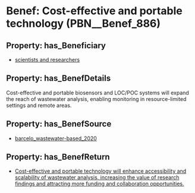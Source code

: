 # Benef: __Cost-effective and portable technology__ (PBN__Benef_886)

## Property: has_Beneficiary

* [scientists and researchers](../Stakeholder/PBN__Stakeholder_355)

## Property: has_BenefDetails

Cost-effective and portable biosensors and LOC/POC systems will expand the reach of wastewater analysis, enabling monitoring in resource-limited settings and remote areas.

## Property: has_BenefSource

* [barcelo_wastewater-based_2020](../Article/PBN__Article_178)

## Property: has_BenefReturn

* [Cost-effective and portable technology will enhance accessibility and scalability of wastewater analysis, increasing the value of research findings and attracting more funding and collaboration opportunities.](../BenefReturn/PBN__BenefReturn_966)

